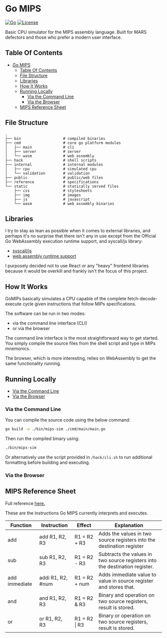 # Go MIPS

[![Go](https://img.shields.io/badge/Go-00ADD8?logo=Go&logoColor=white&style=for-the-badge)]("https://github.com/dev-xero/go-mips")
[![License](https://img.shields.io/github/license/dev-xero/go-mips?style=for-the-badge&colorA=131820&colorB=FFFFFF&logo=github)]("https://github.com/dev-xero/go-mips")

Basic CPU simulator for the MIPS assembly language. Built for MARS defectors and those who prefer a modern user interface.

## Table Of Contents

-   [Go MIPS](#go-mips)
    -   [Table Of Contents](#table-of-contents)
    -   [File Structure](#file-structure)
    -   [Libraries](#libraries)
    -   [How It Works](#how-it-works)
    -   [Running Locally](#running-locally)
        -   [Via the Command Line](#via-the-command-line)
        -   [Via the Browser](#via-the-browser)
    -   [MIPS Reference Sheet](#mips-reference-sheet)

## File Structure

```
.
├── bin                   # compiled binaries
├── cmd                   # core go platform modules
│   ├── main              # cli
│   ├── server            # server
│   └── wasm              # web assembly
├── hack                  # shell scripts
├── internal              # internal modules
│   ├── cpu               # simulated cpu
│   └── validation        # validation
├── public                # public/web files
├── reference             # specifications
└── static                # statically served files
    ├── css               # stylesheets
    ├── img               # images
    ├── js                # javascript
    └── wasm              # web assembly binaries
```

## Libraries

I try to stay as lean as possible when it comes to external libraries, and perhaps it's no surprise that there isn't any in use except from the Official Go WebAssembly execution runtime support, and syscall/js library:

-   [syscall/js](https://pkg.go.dev/syscall/js)
-   [web assembly runtime support](https://go.googlesource.com/go.git/+/refs/tags/go1.17rc1/misc/wasm/wasm_exec.js)

I purposely decided not to use React or any "heavy" frontend libraries because it would be overkill and frankly isn't the focus of this project.

## How It Works

GoMIPs basically simulates a CPU capable of the complete fetch-decode-execute cycle given instructions that follow MIPs specifications.

The software can be run in two modes:

-   via the command line interface (CLI)
-   or via the browser

The command line interface is the most straightforward way to get started. You simply compile the source files from the shell script and type in MIPs mnemonics.

The browser, which is more interesting, relies on WebAssembly to get the same functionality running.

## Running Locally

-   [Via the Command Line](#via-the-command-line)
-   [Via the Browser](#via-the-browser)

### Via the Command Line

You can compile the source code using the below command:

```sh
go build -o ./bin/mips-sim ./cmd/main/main.go
```

Then run the compiled binary using:

```sh
./bin/mips-sim
```

Or alternatively use the script provided in `/hack/cli.sh` to run additional formatting before building and executing.

### Via the Browser

## MIPS Reference Sheet

Full reference [here.](./reference/MIPS_Instruction_Set.pdf)

These are the instructions Go MIPS currently interprets and executes.

| Function      | Instruction       | Effect        | Explanation                                                                 |
| ------------- | ----------------- | ------------- | --------------------------------------------------------------------------- |
| add           | add R1, R2, R3    | R1 = R2 + R3  | Adds the values in two source registers into the destination register       |
| sub           | sub R1, R2, R3    | R1 = R2 - R3  | Subtracts the values in two source registers into the destination register. |
| add immediate | addi R1, R2, #num | R1 = R2 + num | Adds immediate value to value in source register and stores that.           |
| and           | and R1, R2, R3    | R1 = R2 & R3  | Binary and operation on two source registers, result is stored.             |
| or            | or R1, R2, R3     | R1 = R2 \| R3 | Binary or operation on two source registers, result is stored.              |
